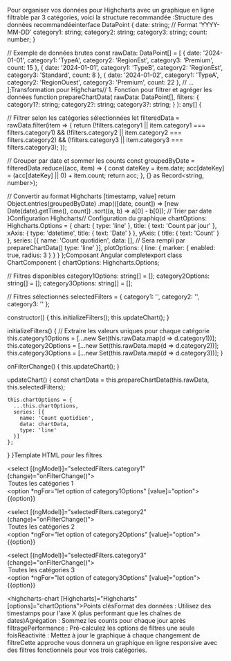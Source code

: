 Pour organiser vos données pour Highcharts avec un graphique en ligne filtrable par 3 catégories, voici la structure recommandée :Structure des données recommandéeinterface DataPoint {
  date: string; // Format 'YYYY-MM-DD'
  category1: string;
  category2: string; 
  category3: string;
  count: number;
}

// Exemple de données brutes
const rawData: DataPoint[] = [
  { date: '2024-01-01', category1: 'TypeA', category2: 'RegionEst', category3: 'Premium', count: 15 },
  { date: '2024-01-01', category1: 'TypeB', category2: 'RegionEst', category3: 'Standard', count: 8 },
  { date: '2024-01-02', category1: 'TypeA', category2: 'RegionOuest', category3: 'Premium', count: 22 },
  // ...
];Transformation pour Highcharts// 1. Fonction pour filtrer et agréger les données
function prepareChartData(
  rawData: DataPoint[], 
  filters: {
    category1?: string;
    category2?: string; 
    category3?: string;
  }
): any[] {
  
  // Filtrer selon les catégories sélectionnées
  let filteredData = rawData.filter(item => {
    return (!filters.category1 || item.category1 === filters.category1) &&
           (!filters.category2 || item.category2 === filters.category2) &&
           (!filters.category3 || item.category3 === filters.category3);
  });

  // Grouper par date et sommer les counts
  const groupedByDate = filteredData.reduce((acc, item) => {
    const dateKey = item.date;
    acc[dateKey] = (acc[dateKey] || 0) + item.count;
    return acc;
  }, {} as Record<string, number>);

  // Convertir au format Highcharts [timestamp, value]
  return Object.entries(groupedByDate)
    .map(([date, count]) => [new Date(date).getTime(), count])
    .sort((a, b) => a[0] - b[0]); // Trier par date
}Configuration Highcharts// Configuration du graphique
chartOptions: Highcharts.Options = {
  chart: {
    type: 'line'
  },
  title: {
    text: 'Count par jour'
  },
  xAxis: {
    type: 'datetime',
    title: {
      text: 'Date'
    }
  },
  yAxis: {
    title: {
      text: 'Count'
    }
  },
  series: [{
    name: 'Count quotidien',
    data: [], // Sera rempli par prepareChartData()
    type: 'line'
  }],
  plotOptions: {
    line: {
      marker: {
        enabled: true,
        radius: 3
      }
    }
  }
};Composant Angular completexport class ChartComponent {
  chartOptions: Highcharts.Options;
  
  // Filtres disponibles
  category1Options: string[] = [];
  category2Options: string[] = [];
  category3Options: string[] = [];
  
  // Filtres sélectionnés
  selectedFilters = {
    category1: '',
    category2: '',
    category3: ''
  };

  constructor() {
    this.initializeFilters();
    this.updateChart();
  }

  initializeFilters() {
    // Extraire les valeurs uniques pour chaque catégorie
    this.category1Options = [...new Set(this.rawData.map(d => d.category1))];
    this.category2Options = [...new Set(this.rawData.map(d => d.category2))];
    this.category3Options = [...new Set(this.rawData.map(d => d.category3))];
  }

  onFilterChange() {
    this.updateChart();
  }

  updateChart() {
    const chartData = this.prepareChartData(this.rawData, this.selectedFilters);
    
    this.chartOptions = {
      ...this.chartOptions,
      series: [{
        name: 'Count quotidien',
        data: chartData,
        type: 'line'
      }]
    };
  }
}Template HTML pour les filtres<div class="filters">
  <select [(ngModel)]="selectedFilters.category1" (change)="onFilterChange()">
    <option value="">Toutes les catégories 1</option>
    <option *ngFor="let option of category1Options" [value]="option">
      {{option}}
    </option>
  </select>

  <select [(ngModel)]="selectedFilters.category2" (change)="onFilterChange()">
    <option value="">Toutes les catégories 2</option>
    <option *ngFor="let option of category2Options" [value]="option">
      {{option}}
    </option>
  </select>

  <select [(ngModel)]="selectedFilters.category3" (change)="onFilterChange()">
    <option value="">Toutes les catégories 3</option>
    <option *ngFor="let option of category3Options" [value]="option">
      {{option}}
    </option>
  </select>
</div>

<highcharts-chart [Highcharts]="Highcharts" [options]="chartOptions"></highcharts-chart>Points clésFormat des données : Utilisez des timestamps pour l'axe X (plus performant que les chaînes de dates)Agrégation : Sommez les counts pour chaque jour après filtragePerformance : Pré-calculez les options de filtres une seule foisRéactivité : Mettez à jour le graphique à chaque changement de filtreCette approche vous donnera un graphique en ligne responsive avec des filtres fonctionnels pour vos trois catégories.
